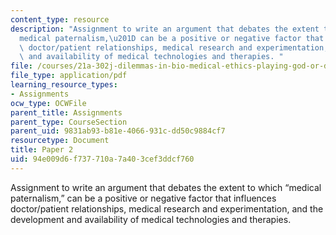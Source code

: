 ```yaml
---
content_type: resource
description: "Assignment to write an argument that debates the extent to which \u201C\
  medical paternalism,\u201D can be a positive or negative factor that influences\
  \ doctor/patient relationships, medical research and experimentation, and the development\
  \ and availability of medical technologies and therapies. "
file: /courses/21a-302j-dilemmas-in-bio-medical-ethics-playing-god-or-doing-good-fall-2013/94e009d6f737710a7a403cef3ddcf760_MIT21A_302JF13_Paper_2.pdf
file_type: application/pdf
learning_resource_types:
- Assignments
ocw_type: OCWFile
parent_title: Assignments
parent_type: CourseSection
parent_uid: 9831ab93-b81e-4066-931c-dd50c9884cf7
resourcetype: Document
title: Paper 2
uid: 94e009d6-f737-710a-7a40-3cef3ddcf760
---
```

Assignment to write an argument that debates the extent to which “medical paternalism,” can be a positive or negative factor that influences doctor/patient relationships, medical research and experimentation, and the development and availability of medical technologies and therapies. 


